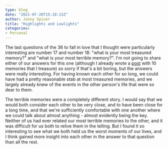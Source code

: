 ```yaml
---
type: blog
date: "2021-07-20T15:18:15Z"
author: Jonny Spicer
title: "Highlights and Lowlights"
categories:
- Personal
---
```

The last questions of the 36 to fall in love that I thought were particularly interesting are number 17 and number 18: "what is your most treasured memory?"
and "what is your most terrible memory?". I'm not going to share either of our answers for this one (although I already wrote a [post](/blog/treasured-memories/) with 10 memories that I treasure) so sorry if that's a bit boring, but the answers were really interesting. For having known each other
for so long, we could have had a pretty reasonable stab at most treasured memories, and we largely already knew of the events in the other person's life
that were so dear to them.

The terrible memories were a completely different story. I would say that we would both consider each other to be very close, and to have been close for a
long time, and that we're sufficiently comfortable with one another where we could talk about almost anything - almost evidently being the key. Neither
of us had ever related our most terrible memories to the other, and it was difficult for us both to relive them in the telling. But I found it so interesting
to see what we both held us the worst moments of our lives, and I think gained more insight into each other in the answer to that question than all the rest.
